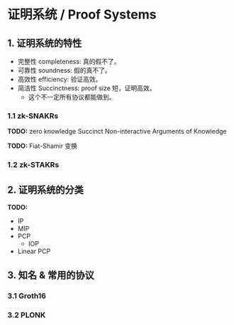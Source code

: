 # 证明系统 / Proof Systems

## 1. 证明系统的特性
+ 完整性 completeness: 真的假不了。
+ 可靠性 soundness: 假的真不了。
+ 高效性 efficiency: 验证高效。
+ 简洁性 Succinctness: proof size 短，证明高效。
    * 这个不一定所有协议都能做到。

### 1.1 zk-SNAKRs

__TODO:__ zero knowledge Succinct Non-interactive Arguments of Knowledge

__TODO:__ Fiat-Shamir 变换

### 1.2 zk-STAKRs

## 2. 证明系统的分类

__TODO:__

+ IP
+ MIP
+ PCP
    * IOP
+ Linear PCP

## 3. 知名 & 常用的协议

### 3.1 Groth16

### 3.2 PLONK
